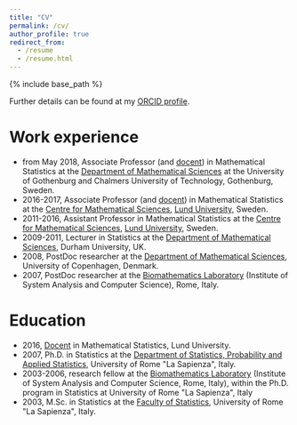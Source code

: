 ```yaml
---
title: "CV"
permalink: /cv/
author_profile: true
redirect_from:
  - /resume
  - /resume.html
---
```


{% include base_path %}

Further details can be found at my [ORCID profile](http://orcid.org/0000-0002-0732-9154).

Work experience
======
* from May 2018, Associate Professor (and [docent](https://en.wikipedia.org/wiki/Docent#Sweden)) in Mathematical Statistics at the [Department of Mathematical Sciences](http://www.chalmers.se/en/departments/math/) at the University of Gothenburg and Chalmers
University of Technology, Gothenburg, Sweden.
* 2016-2017, Associate Professor (and [docent](https://en.wikipedia.org/wiki/Docent#Sweden)) in Mathematical Statistics at the [Centre for Mathematical Sciences](http://www.maths.lu.se/), [Lund University](http://www.lu.se/), Sweden.
* 2011-2016, Assistant Professor in Mathematical Statistics at the [Centre for Mathematical Sciences](http://www.maths.lu.se/), [Lund University](http://www.lu.se/), Sweden.
* 2009-2011, Lecturer in Statistics at the [Department of Mathematical Sciences](http://www.dur.ac.uk/mathematical.sciences/), Durham University, UK.
* 2008, PostDoc researcher at the [Department of Mathematical Sciences](http://www.math.ku.dk/english/), University of Copenhagen, Denmark.
* 2007, PostDoc researcher at the [Biomathematics Laboratory](http://biomat1.iasi.cnr.it/biomatematica/) (Institute of System Analysis and Computer Science), Rome, Italy.

Education 
======
* 2016, [Docent](https://en.wikipedia.org/wiki/Docent#Sweden) in Mathematical Statistics, Lund University.
* 2007, Ph.D. in Statistics at the [Department of Statistics, Probability and Applied Statistics](http://www.dss.uniroma1.it/en), University of Rome "La Sapienza", Italy.
* 2003-2006, research fellow at the [Biomathematics Laboratory](http://biomat1.iasi.cnr.it/biomatematica/) (Institute of System Analysis and Computer Science, Rome, Italy), within the Ph.D. program in Statistics at University of Rome "La Sapienza", Italy
* 2003, M.Sc. in Statistics at the [Faculty of Statistics](http://www.dss.uniroma1.it/en), University of Rome "La Sapienza", Italy. 


  

